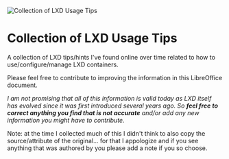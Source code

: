 ![Collection of LXD Usage Tips](https://user-images.githubusercontent.com/1682855/48411737-726c6700-e710-11e8-9e30-d3ea5d07df0f.png)

# Collection of LXD Usage Tips

A collection of LXD tips/hints I've found online over time related to how to use/configure/manage LXD containers.

Please feel free to contribute to improving the information in this LibreOffice document.

*I am not promising that all of this information is valid today as LXD itself has evolved since it was first introduced several years ago.   So **feel free to correct anything you find that is not accurate** and/or add any new information you might have to contribute.*

Note: at the time I collected much of this I didn't think to also copy the source/attribute of the original... for that I appologize and if you see anything that was authored by you please add a note if you so choose.
